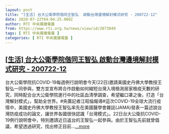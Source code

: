 ```yaml
---
layout: post
title: "[生活] 台大公衛學院偕同王智弘  啟動台灣邊境解封模式研究 - 200722-12"
date: 2020-07-22T04:04:25.000Z
author: RTI 中央廣播電臺
from: https://www.rti.org.tw/news/view/id/2073049
tags: [ RTI 中央廣播電臺 ]
categories: [ RTI 中央廣播電臺 ]
---
```

<!--1595390665000-->
[[生活] 台大公衛學院偕同王智弘  啟動台灣邊境解封模式研究 - 200722-12](https://www.rti.org.tw/news/view/id/2073049)
------

<div>
台大公衛學院抗COVID-19每週例行說明會今天(22日)邀請美國史丹佛大學教授王智弘一同參與，雙方並宣布將合作啟動如何縮短台灣入境檢測居家檢疫天數的研究，同時配合台大公衛學院進行中的社區血清學調查，希望繼口罩之後，打造「台灣解封模式」，幫助全世界。#央廣記者江昭倫報導#這次COVID-19全球大流行疫情中，美國史丹佛大學教授王智弘率先在美國醫學會雜誌(JAMA)發表一篇述說台灣防疫成功的論文，讓世界各國很快認識「台灣模式」。22日台大公衛抗COVID-19例行說明會中，特別邀請近日返台的王智弘一起參與。由於王智弘先前就曾倡議，希望透過研究，找出修正目前...<a target="_blank" href="https://www.rti.org.tw/news/view/id/2073049">...more</a>
</div>
